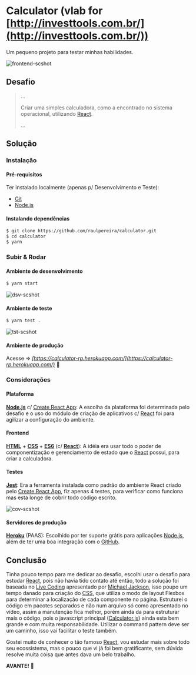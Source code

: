 # Calculator (vlab for [http://investtools.com.br/](http://investtools.com.br/))

Um pequeno projeto para testar minhas habilidades.

![frontend-scshot](../master/scshot/frontend-scshot.png)

## Desafio

> ...
>
> Criar uma simples calculadora, como a encontrado no sistema operacional, utilizando [React](https://facebook.github.io/react/).
>
> ...

## Solução

### Instalação

#### Pré-requisitos

Ter instalado localmente (apenas p/ Desenvolvimento e Teste):
- [Git](https://git-scm.com/)
- [Node.js](https://nodejs.org/)


#### Instalando dependências

```bash
$ git clone https://github.com/raulpereira/calculator.git
$ cd calculator
$ yarn
```

### Subir & Rodar

#### Ambiente de desenvolvimento

```bash
$ yarn start
```
![dsv-scshot](../master/scshot/dsv-scshot.png)

#### Ambiente de teste

```bash
$ yarn test .
```
![tst-scshot](../master/scshot/tst-scshot.png)

#### Ambiente de produção

Acesse => *[https://calculator-rp.herokuapp.com/](https://calculator-rp.herokuapp.com/)* :clap:

### Considerações

#### Plataforma

**[Node.js](https://nodejs.org/)** c/ [Create React App](https://github.com/facebookincubator/create-react-app): A escolha da plataforma foi determinada pelo desafio e o uso do módulo de criação de aplicativos c/ [React](https://facebook.github.io/react/) foi para agilizar a configuração do ambiente.

#### Frontend

**[HTML](https://w3.org/html/)** + **[CSS](https://w3.org/Style/CSS/)** + **[ES6](https://www.ecma-international.org/ecma-262/6.0/)** (c/ **[React](https://facebook.github.io/react/)**): A idéia era usar todo o poder de componentização e gerenciamento de estado que o [React](https://facebook.github.io/react/) possui, para criar a calculadora.

#### Testes

**[Jest](https://facebook.github.io/jest/)**: Era a ferramenta instalada como padrão do ambiente React criado pelo [Create React App](https://github.com/facebookincubator/create-react-app), fiz apenas 4 testes, para verificar como funciona mas esta longe de cobrir todo código escrito.

![cov-scshot](../master/scshot/cov-scshot.png)

#### Servidores de produção

**[Heroku](https://heroku.com)** (PAAS): Escolhido por ter suporte grátis para aplicações [Node.js](https://nodejs.org/), além de ter uma boa integração com o [GitHub](https://github.com/).

## Conclusão

Tinha pouco tempo para me dedicar ao desafio, escolhi usar o desafio para estudar [React](https://facebook.github.io/react/), pois não havia tido contato até então, todo a solução foi baseada no [Live Coding](https://youtu.be/ZtU7Mhf9vN8) apresentado por [Michael Jackson](https://twitter.com/mjackson), isso poupo um tempo danado para criação do [CSS](https://w3.org/Style/CSS/), que utiliza o modo de layout Flexbox para determinar a localização de cada componente no página. Estruturei o código em pacotes separados e não num arquivo só como apresentado no vídeo, assim a manutenção fica melhor, porém ainda da para estruturar mais o código, pois o javascript principal ([Calculator.js](../master/src/components/Calculator/Calculator.js)) ainda esta bem grande e com muita responsabilidade. Utilizar o command pattern deve ser um caminho, isso vai facilitar o teste também.

Gostei muito de conhecer o tão famoso [React](https://facebook.github.io/react/), vou estudar mais sobre todo seu ecossistema, mas o pouco que vi já foi bem gratificante, sem dúvida resolve muita coisa que antes dava um belo trabalho.

**AVANTE!** :muscle:
